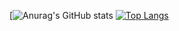 
<!--
**RafaelCortezP/RafaelCortezP** is a ✨ _special_ ✨ repository because its `README.md` (this file) appears on your GitHub profile.

Here are some ideas to get you started:

- 🔭 I’m currently working on ...
- 🌱 I’m currently learning ...
- 👯 I’m looking to collaborate on ...
- 🤔 I’m looking for help with ...
- 💬 Ask me about ...
- 📫 How to reach me: ...
- 😄 Pronouns: ...
- ⚡ Fun fact: ...
-->


[![Anurag's GitHub stats](https://github-readme-stats.vercel.app/api?username=RafaelCortezP&show_icons=true&theme=dark&count_private=true)
[![Top Langs](https://github-readme-stats.vercel.app/api/top-langs/?username=RafaelCortezP&layout=compact&theme=dark)](https://github.com/RafaelCortezP/github-readme-stats)

